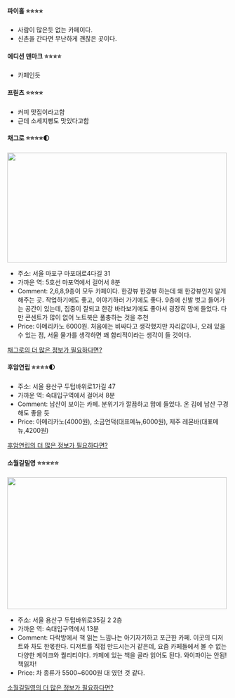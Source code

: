 #### **파이홀** ⭐⭐⭐⭐
- 사람이 많은듯 없는 카페이다.
- 신촌을 간다면 무난하게 괜찮은 곳이다.

#### **에디션 덴마크** ⭐⭐⭐⭐
- 카페인듯


#### **프릳츠** ⭐⭐⭐⭐ 
- 커피 맛집이라고함
- 근데 소세지빵도 맛있다고함

#### **채그로** ⭐⭐⭐⭐🌓
<img  src="https://ldb-phinf.pstatic.net/20210630_132/1625037487422ibvxe_JPEG/CCD3nKJ_KwEniMQfpgcJQghM.jpg" width="500"  height="250">

- 주소: 서울 마포구 마포대로4다길 31
- 가까운 역: 5호선 마포역에서 걸어서 8분
- Comment: 2,6,8,9층이 모두 카페이다. 한강뷰 한강뷰 하는데 왜 한강뷰인지 알게 해주는 곳. 작업하기에도 좋고, 이야기하러 가기에도 좋다. 9층에 신발 벗고 들어가는 공간이 있는데, 집중이 잘되고 한강 바라보기에도 좋아서 굉장히 맘에 들었다. 다만 콘센트가 많이 없어 노트북은 풀충하는 것을 추천
- Price: 아메리카노 6000원. 처음에는 비싸다고 생각했지만 자리값이나, 오래 있을 수 있는 점, 서울 물가를 생각하면 꽤 합리적이라는 생각이 들 것이다.

[채그로의 더 많은 정보가 필요하다면?](https://naver.me/IDB1Bvug)

#### **후암연립** ⭐⭐⭐⭐🌓
- 주소: 서울 용산구 두텁바위로1가길 47
- 가까운 역: 숙대입구역에서 걸어서 8분
- Comment: 남산이 보이는 카페. 분위기가 깔끔하고 맘에 들었다. 온 김에 남산 구경해도 좋을 듯
- Price: 아메리카노(4000원), 소금언덕(대표메뉴,6000원), 제주 레몬바(대표메뉴,4200원)

[후암연립의 더 많은 정보가 필요하다면?](https://naver.me/5oQgrTQb)

#### **소월길밀영** ⭐⭐⭐⭐⭐
<img  src="https://ldb-phinf.pstatic.net/20190114_158/1547447580171qoB6S_JPEG/yxp1cP2UlmdPWfyhVJbGomk_.jpg" width="500"  height="300">

- 주소: 서울 용산구 두텁바위로35길 2 2층
- 가까운 역: 숙대입구역에서 13분
- Comment: 다락방에서 책 읽는 느낌나는 아기자기하고 포근한 카페. 이곳의 디저트와 차도 한몫한다. 디저트를 직접 만드시는거 같은데, 요즘 카페들에서 볼 수 없는 다양한 케이크와 퀄리티이다. 카페에 있는 책을 골라 읽어도 된다. 와이파이는 안됨! 책읽자!
- Price: 차 종류가 5500~6000원 대 였던 것 같다.

[소월길밀영의 더 많은 정보가 필요하다면?](https://naver.me/IG6Gs66i)